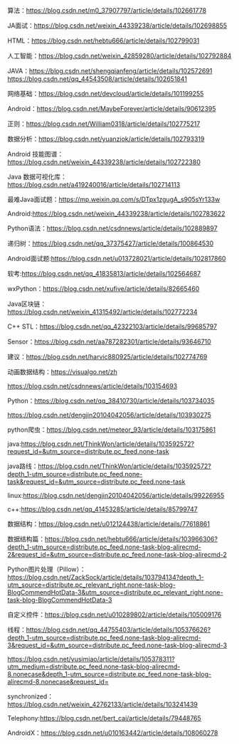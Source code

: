 算法：https://blog.csdn.net/m0_37907797/article/details/102661778

JA面试：https://blog.csdn.net/weixin_44339238/article/details/102698855

HTML：https://blog.csdn.net/hebtu666/article/details/102799031

人工智能：https://blog.csdn.net/weixin_42859280/article/details/102792884

JAVA：https://blog.csdn.net/shengqianfeng/article/details/102572691
https://blog.csdn.net/qq_44543508/article/details/102651841

网络基础：https://blog.csdn.net/devcloud/article/details/101199255

Android：https://blog.csdn.net/MaybeForever/article/details/90612395

正则：https://blog.csdn.net/William0318/article/details/102775217

数据分析：https://blog.csdn.net/yuanziok/article/details/102793319

Android 技能图谱：https://blog.csdn.net/weixin_44339238/article/details/102722380

Java 数据可视化库：https://blog.csdn.net/a419240016/article/details/102714113

最难Java面试题：https://mp.weixin.qq.com/s/DTpx1zgugA_s905sYr133w

Android:https://blog.csdn.net/weixin_44339238/article/details/102783622

Python语法：https://blog.csdn.net/csdnnews/article/details/102889897

递归树：https://blog.csdn.net/qq_37375427/article/details/100864530

Android面试题:https://blog.csdn.net/u013728021/article/details/102817860

软考:https://blog.csdn.net/qq_41835813/article/details/102564687

wxPython：https://blog.csdn.net/xufive/article/details/82665460

Java区块链：https://blog.csdn.net/weixin_41315492/article/details/102772234

C++ STL：https://blog.csdn.net/qq_42322103/article/details/99685797

Sensor：https://blog.csdn.net/aa787282301/article/details/93646710

建议：https://blog.csdn.net/harvic880925/article/details/102774769

动画数据结构：https://visualgo.net/zh


https://blog.csdn.net/csdnnews/article/details/103154693

Python：https://blog.csdn.net/qq_38410730/article/details/103734035


https://blog.csdn.net/dengjin20104042056/article/details/103930275

python爬虫：https://blog.csdn.net/meteor_93/article/details/103175861

java:https://blog.csdn.net/ThinkWon/article/details/103592572?request_id=&utm_source=distribute.pc_feed.none-task

java路线：https://blog.csdn.net/ThinkWon/article/details/103592572?depth_1-utm_source=distribute.pc_feed.none-task&request_id=&utm_source=distribute.pc_feed.none-task

linux:https://blog.csdn.net/dengjin20104042056/article/details/99226955

c++:https://blog.csdn.net/qq_41453285/article/details/85799747

数据结构：https://blog.csdn.net/u012124438/article/details/77618861

数据结构篇：https://blog.csdn.net/hebtu666/article/details/103966306?depth_1-utm_source=distribute.pc_feed.none-task-blog-alirecmd-2&request_id=&utm_source=distribute.pc_feed.none-task-blog-alirecmd-2

Python图片处理（Pillow）：https://blog.csdn.net/ZackSock/article/details/103794134?depth_1-utm_source=distribute.pc_relevant_right.none-task-blog-BlogCommendHotData-3&utm_source=distribute.pc_relevant_right.none-task-blog-BlogCommendHotData-3

自定义控件：https://blog.csdn.net/u010289802/article/details/105009176

线程：https://blog.csdn.net/qq_44755403/article/details/105376626?depth_1-utm_source=distribute.pc_feed.none-task-blog-alirecmd-3&request_id=&utm_source=distribute.pc_feed.none-task-blog-alirecmd-3

https://blog.csdn.net/yusimiao/article/details/105378311?utm_medium=distribute.pc_feed.none-task-blog-alirecmd-8.nonecase&depth_1-utm_source=distribute.pc_feed.none-task-blog-alirecmd-8.nonecase&request_id=

synchronized：https://blog.csdn.net/weixin_42762133/article/details/103241439

Telephony:https://blog.csdn.net/bert_cai/article/details/79448765

AndroidX：https://blog.csdn.net/u010163442/article/details/108060278
